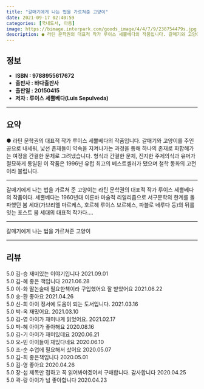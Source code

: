 ```yaml
---
title: "갈매기에게 나는 법을 가르쳐준 고양이"
date: 2021-09-17 02:40:59
categories: [국내도서, 아동]
image: https://bimage.interpark.com/goods_image/4/4/7/9/238754479s.jpg
description: ● 라틴 문학권의 대표적 작가 루이스 세뿔베다의 작품입니다. 갈매기와 고양이를 주인공으로 내세워, 낯선 존재들이 약속을 지켜나가는 과정을 통해 하나의 존재로 화합해가는 여정을 간결한 문체로 그려냈습니다. 형식과 간결한 문체, 진지한 주제의식과 유머가 절묘하게 통일된 이 작품은 1996
---
```


## **정보**

- **ISBN : 9788955617672**
- **출판사 : 바다출판사**
- **출판일 : 20150415**
- **저자 : 루이스 세뿔베다(Luis Sepulveda)**

------



## **요약**

●  라틴 문학권의 대표적 작가 루이스 세뿔베다의 작품입니다. 갈매기와 고양이를 주인공으로 내세워, 낯선 존재들이 약속을 지켜나가는 과정을 통해 하나의 존재로 화합해가는 여정을 간결한 문체로 그려냈습니다. 형식과 간결한 문체, 진지한 주제의식과 유머가 절묘하게 통일된 이 작품은 1996년 유럽 최고의 베스트셀러가 됐으며 철학 동화의 고전이라 불립니다.

------

갈매기에게 나는 법을 가르쳐 준 고양이는 라틴 문학권의 대표적 작가 루이스 세뿔베다의 작품이다. 세뿔베다는 1960년대 이른바 마술적 리얼리즘으로 서구문학의 한계를 돌파했던 붐 세대(가브리엘 마르케스, 호르헤 루이스 보르헤스, 파블로 네루다 등)의 뒤를 잇는 포스트 붐 세대의 대표적 작가다.... 

------


갈매기에게 나는 법을 가르쳐준 고양이 

------


## **리뷰** 

5.0 김-승 재미있는 이야기입니다 2021.09.01 <br/>5.0 김-혜 좋은 책입니다 2021.06.28 <br/>5.0 이-화 딸논술때 필요한책이라 구입했어요 잘 받았어요  2021.06.22 <br/>5.0 송-환 좋아요 2021.04.26 <br/>5.0 신-희 아이 정서에 도움이 되는 도서입니다. 2021.03.16 <br/>5.0 박-옥 재밌어요. 2021.03.10 <br/>5.0 김-영 아이가 재미나게 읽었어요. 2021.02.17 <br/>5.0 박-혜 아이가 좋아해요 2020.08.16 <br/>5.0 김-기 아이가 재미있데요 2020.06.21 <br/>5.0 오-민 아이들이 재밌다네요 2020.06.10 <br/>5.0 조-순 수업에 필요해서 샀어요 2020.05.07 <br/>5.0 김-희 좋은책입니다 2020.05.01 <br/>5.0 김-영 좋아요 2020.04.26 <br/>5.0 장-섭 제목만 접하고 꼭 읽어봐야겠어서 구매합니다. 감사합니다 2020.04.25 <br/>5.0 곽-랑 아이가 넘 좋아합니다 2020.04.23 <br/>